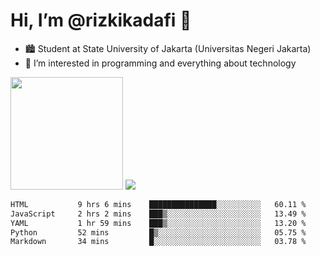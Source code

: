 # Hi, I’m @rizkikadafi 👋
- 🏙 Student at State University of Jakarta (Universitas Negeri Jakarta)
- 👀 I’m interested in programming and everything about technology
<img height="180em" src="https://github-readme-stats.vercel.app/api?username=rizkikadafi&show_icons=true&hide_border=true&&count_private=true&include_all_commits=true" />
<img src="https://github-readme-stats.vercel.app/api/top-langs/?username=rizkikadafi&show_icons=true&hide_border=true&&count_private=true&include_all_commits=true" />

<!--START_SECTION:waka-->

```txt
HTML           9 hrs 6 mins    ███████████████░░░░░░░░░░   60.11 %
JavaScript     2 hrs 2 mins    ███▒░░░░░░░░░░░░░░░░░░░░░   13.49 %
YAML           1 hr 59 mins    ███▒░░░░░░░░░░░░░░░░░░░░░   13.20 %
Python         52 mins         █▒░░░░░░░░░░░░░░░░░░░░░░░   05.75 %
Markdown       34 mins         █░░░░░░░░░░░░░░░░░░░░░░░░   03.78 %
```

<!--END_SECTION:waka-->

<!---
rizkikadafi/rizkikadafi is a ✨ special ✨ repository because its `README.md` (this file) appears on your GitHub profile.
You can click the Preview link to take a look at your changes.
--->
